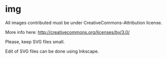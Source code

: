 img
===

All images contributed must be under CreativeCommons-Attribution license.

More info here: http://creativecommons.org/licenses/by/3.0/

Please, keep SVG files small.

Edit of SVG files can be done using Inkscape.
